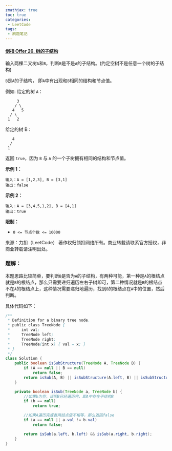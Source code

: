 ```yaml
---
zmathjax: true
toc: true
categories:
 - LeetCode
tags:
 - 刷题笔记
---
```


#### [剑指 Offer 26. 树的子结构](https://leetcode-cn.com/problems/shu-de-zi-jie-gou-lcof/)

输入两棵二叉树`A`和`B`，判断`B`是不是`A`的子结构。(约定空树不是任意一个树的子结构)

`B`是`A`的子结构， 即`A`中有出现和`B`相同的结构和节点值。

<!--more-->

例如:
给定的树 `A`：

```
     3
    / \
   4   5
  / \
 1   2
```

给定的树 B：

```
   4 
  /
 1
```

返回 `true`，因为 `B` 与 `A` 的一个子树拥有相同的结构和节点值。

**示例 1：**

```
输入：A = [1,2,3], B = [3,1]
输出：false
```

**示例 2：**

```
输入：A = [3,4,5,1,2], B = [4,1]
输出：true
```

**限制：**

- `0 <= 节点个数 <= 10000`

来源：力扣（LeetCode）
著作权归领扣网络所有。商业转载请联系官方授权，非商业转载请注明出处。

### 题解：

本题思路比较简单，要判断`B`是否为`A`的子结构，有两种可能，第一种是`A`的根结点就是`B`的根结点，那么只需要递归遍历左右子树即可，第二种情况就是`B`的根结点不在`A`的根结点上，这种情况需要递归地遍历，找到`B`的根结点在`A`中的位置，然后判断。

具体代码如下：

```java
/**
 * Definition for a binary tree node.
 * public class TreeNode {
 *     int val;
 *     TreeNode left;
 *     TreeNode right;
 *     TreeNode(int x) { val = x; }
 * }
 */
class Solution {
    public boolean isSubStructure(TreeNode A, TreeNode B) {
        if (A == null || B == null)
            return false;
        return isSub(A, B) || isSubStructure(A.left, B) || isSubStructure(A.right, B);
    }

    private boolean isSub(TreeNode a, TreeNode b) {
        //如果b为空，证明B已经遍历完，即A中存在子结构B
        if (b == null)
            return true;

        //如果A遍历完或者两结点值不相等，那么返回false
        if (a == null || a.val != b.val)
            return false;

        return isSub(a.left, b.left) && isSub(a.right, b.right);
    }
}
```

